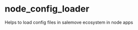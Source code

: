 node_config_loader
==================

Helps to load config files in salemove ecosystem in node apps
